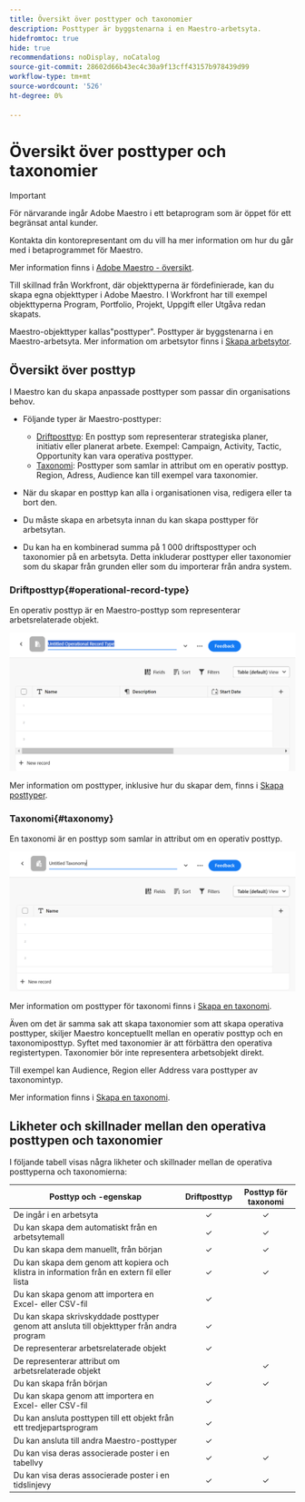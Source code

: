 ```yaml
---
title: Översikt över posttyper och taxonomier
description: Posttyper är byggstenarna i en Maestro-arbetsyta.
hidefromtoc: true
hide: true
recommendations: noDisplay, noCatalog
source-git-commit: 28602d66b43ec4c30a9f13cff43157b978439d99
workflow-type: tm+mt
source-wordcount: '526'
ht-degree: 0%

---
```



<!--udpate the metadata with real information when making this avilable in TOC and in the left nav-->

# Översikt över posttyper och taxonomier

>[!IMPORTANT]
>
>För närvarande ingår Adobe Maestro i ett betaprogram som är öppet för ett begränsat antal kunder.
>
>Kontakta din kontorepresentant om du vill ha mer information om hur du går med i betaprogrammet för Maestro.
>
>Mer information finns i [Adobe Maestro - översikt](../maestro-overview.md).

Till skillnad från Workfront, där objekttyperna är fördefinierade, kan du skapa egna objekttyper i Adobe Maestro. I Workfront har till exempel objekttyperna Program, Portfolio, Projekt, Uppgift eller Utgåva redan skapats.

Maestro-objekttyper kallas&quot;posttyper&quot;. Posttyper är byggstenarna i en Maestro-arbetsyta. Mer information om arbetsytor finns i [Skapa arbetsytor](../architecture-and-fields/create-workspaces.md).

## Översikt över posttyp

I Maestro kan du skapa anpassade posttyper som passar din organisations behov.

* Följande typer är Maestro-posttyper:

   * [Driftposttyp](#operational-record-type): En posttyp som representerar strategiska planer, initiativ eller planerat arbete. Exempel: Campaign, Activity, Tactic, Opportunity kan vara operativa posttyper.
   * [Taxonomi](#taxonomy): Posttyper som samlar in attribut om en operativ posttyp. Region, Adress, Audience kan till exempel vara taxonomier.

* När du skapar en posttyp kan alla i organisationen visa, redigera eller ta bort den. <!--this will change with access levels and permissions-->
* Du måste skapa en arbetsyta innan du kan skapa posttyper för arbetsytan.
* Du kan ha en kombinerad summa på 1 000 driftsposttyper och taxonomier på en arbetsyta. Detta inkluderar posttyper eller taxonomier som du skapar från grunden eller som du importerar från andra system.

### Driftposttyp{#operational-record-type}

En operativ posttyp är en Maestro-posttyp som representerar arbetsrelaterade objekt.

![](assets/operational-record-type-blank.png)

Mer information om posttyper, inklusive hur du skapar dem, finns i [Skapa posttyper](../architecture-and-fields/create-record-types.md).

### Taxonomi{#taxonomy}

En taxonomi är en posttyp som samlar in attribut om en operativ posttyp.

![](assets/taxonomy-record-type-blank.png)

Mer information om posttyper för taxonomi finns i [Skapa en taxonomi](../architecture-and-fields/create-a-taxonomy.md).

Även om det är samma sak att skapa taxonomier som att skapa operativa posttyper, skiljer Maestro konceptuellt mellan en operativ posttyp och en taxonomiposttyp. Syftet med taxonomier är att förbättra den operativa registertypen. Taxonomier bör inte representera arbetsobjekt direkt.  <!--this is no longer true, but might be later?!: A taxonomy is a record without dates, like a static list of attributes.-->

<!--mimic what you did above for operational record types to say that we can also import taxonomies from other applications too - this will be possible later; for example Team would be a taxonomy record type, etc -->

Till exempel kan Audience, Region eller Address vara posttyper av taxonomintyp.

Mer information finns i [Skapa en taxonomi](../architecture-and-fields/create-a-taxonomy.md).

## Likheter och skillnader mellan den operativa posttypen och taxonomier

I följande tabell visas några likheter och skillnader mellan de operativa posttyperna och taxonomierna:

| Posttyp och -egenskap | Driftposttyp | Posttyp för taxonomi |
|-------------------------------------------------------------|:-----------------------:|:--------------------:|
| De ingår i en arbetsyta | ✓ | ✓ |
| Du kan skapa dem automatiskt från en arbetsytemall | ✓ | ✓ |
| Du kan skapa dem manuellt, från början | ✓ | ✓ |
| Du kan skapa dem genom att kopiera och klistra in information från en extern fil eller lista | ✓ | ✓ |
| Du kan skapa genom att importera en Excel- eller CSV-fil | ✓ |                     |
| Du kan skapa skrivskyddade posttyper genom att ansluta till objekttyper från andra program | ✓ |                     |
| De representerar arbetsrelaterade objekt | ✓ |                      |
| De representerar attribut om arbetsrelaterade objekt |                         | ✓ |
| Du kan skapa från början | ✓ | ✓ |
| Du kan skapa genom att importera en Excel- eller CSV-fil | ✓ |                      |
| Du kan ansluta posttypen till ett objekt från ett tredjepartsprogram | ✓ |                      |
| Du kan ansluta till andra Maestro-posttyper | ✓ |                    |
| Du kan visa deras associerade poster i en tabellvy | ✓ | ✓ |
| Du kan visa deras associerade poster i en tidslinjevy | ✓ | ✓ |
